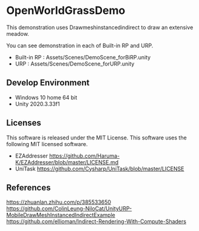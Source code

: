 # OpenWorldGrassDemo
This demonstration uses Drawmeshinstancedindirect to draw an extensive meadow. 

You can see demonstration in each of Built-in RP and URP.

- Built-in RP : Assets/Scenes/DemoScene_forBiRP.unity
- URP : Assets/Scenes/DemoScene_forURP.unity

## Develop Environment
- Windows 10 home 64 bit
- Unity 2020.3.33f1

## Licenses
This software is released under the MIT License.
This software uses the following MIT licensed software.

- EZAddresser
  https://github.com/Haruma-K/EZAddresser/blob/master/LICENSE.md
- UniTask
  https://github.com/Cysharp/UniTask/blob/master/LICENSE

## References
https://zhuanlan.zhihu.com/p/385533650  
https://github.com/ColinLeung-NiloCat/UnityURP-MobileDrawMeshInstancedIndirectExample  
https://github.com/ellioman/Indirect-Rendering-With-Compute-Shaders
